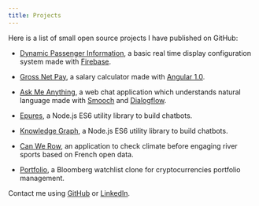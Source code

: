 ```yaml
---
title: Projects
---
```


Here is a list of small open source projects I have published on GitHub:

- [Dynamic Passenger Information](https://casper23-sncf.herokuapp.com/), a basic real time display configuration system made with [Firebase](https://firebase.google.com).

- [Gross Net Pay](http://mycaule.github.io/gross-net-pay/), a salary calculator made with [Angular 1.0](https://angular.io).

- [Ask Me Anything](https://mycaule-ama-bot.herokuapp.com/), a web chat application which understands natural language made with [Smooch](https://smooch.io/platform/) and [Dialogflow](https://dialogflow.com).

- [Epures](https://github.com/mycaule/epures), a Node.js ES6 utility library to build chatbots.

- [Knowledge Graph](https://github.com/mycaule/knowledge-graph-js), a Node.js ES6 utility library to build chatbots.

- [Can We Row](https://can-we-row.herokuapp.com), an application to check climate before engaging river sports based on French open data.

- [Portfolio](https://mycaule.github.io/portfolio), a Bloomberg watchlist clone for cryptocurrencies portfolio management.

Contact me using [GitHub](https://github.com/mycaule) or [LinkedIn](https://www.linkedin.com/in/michelhua/).
